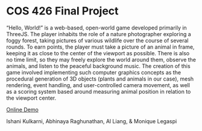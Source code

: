 # COS 426 Final Project

“Hello, World!” is a web-based, open-world game developed primarily in ThreeJS. The player inhabits the role of a nature photographer exploring a foggy forest, taking pictures of various wildlife over the course of several rounds. To earn points, the player must take a picture of an animal in frame, keeping it as close to the center of the viewport as possible. There is also no time limit, so they may freely explore the world around them, observe the animals, and listen to the peaceful background music. The creation of this game involved implementing such computer graphics concepts as the procedural generation of 3D objects (plants and animals in our case), mesh rendering, event handling, and user-controlled camera movement, as well as a scoring system based around measuring animal position in relation to the viewport center.

[Online Demo](https://abhinaya-r.github.io/hello-world)

Ishani Kulkarni, Abhinaya Raghunathan, Al Liang, & Monique Legaspi
